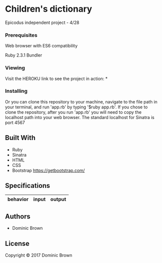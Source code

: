 # Children's dictionary

Epicodus independent project - 4/28

### Prerequisites

Web browser with ES6 compatibility

Ruby 2.3.1
Bundler

### Viewing

Visit the HEROKU link to see the project in action:
* 

### Installing

Or you can clone this repository to your machine, navigate to the file path in your terminal, and run 'app.rb' by typing '$ruby app.rb'. If you chose to clone the repository, after you run 'app.rb' you will need to copy the localhost path into your web browser. The standard localhost for Sinatra is port 4567

## Built With

* Ruby
* Sinatra
* HTML
* CSS
* Bootstrap https://getbootstrap.com/

## Specifications

| behavior |  input   |  output  |
|----------|:--------:|:--------:|


## Authors

* Dominic Brown

## License

Copyright © 2017 Dominic Brown
